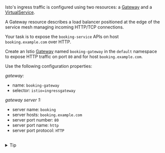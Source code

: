 Isto's ingress traffic is configured using two resources:
a [Gateway](https://istio.io/latest/docs/reference/config/networking/gateway/#Gateway)
and a [VirtualService](https://istio.io/latest/docs/reference/config/networking/virtual-service/).

A Gateway resource describes a load balancer positioned at the edge of the service mesh managing 
incoming HTTP/TCP connections.

Your task is to expose the `booking-service` APIs on host `booking.example.com` over HTTP.

Create an Istio [Gateway](https://istio.io/latest/docs/reference/config/networking/gateway/#Gateway)
named `booking-gateway` in the `default` namespace to 
expose HTTP traffic on port `80` and for host `booking.example.com`. 

Use the following configuration properties:

*gateway:*
- name: `booking-gateway`
- selector: `istio=ingressgateway`

*gateway server 1:*
- server name: `booking`
- server hosts: `booking.example.com`
- server port number: `80`
- server port name: `http`
- server port protocol: `HTTP`


<br>
<details><summary>Tip</summary>

```plain
apiVersion: networking.istio.io/v1alpha3
kind: Gateway
metadata:
  name: booking-gateway
spec:
  # The selector matches the Istio ingress gateway pod labels.
  selector:
    istio: ingressgateway
  servers:
  - name: booking
    port:
      number: // TODO
      name: // TODO
      protocol: // TODO
    hosts:
    - // TODO
```{{copy}}
</details>

<br>
<details><summary>Solution</summary>

```plain
apiVersion: networking.istio.io/v1alpha3
kind: Gateway
metadata:
  name: booking-gateway
spec:
  # The selector matches the ingress gateway pod labels.
  selector:
    istio: ingressgateway
  servers:
  - name: booking
    port:
      number: 80
      name: http
      protocol: HTTP
    hosts:
    - "booking.example.com"
```{{copy}}
</details>